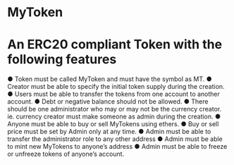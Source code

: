# MyToken

# An ERC20 compliant Token with the following features

● Token must be called MyToken and must have the symbol as MT.
● Creator must be able to specify the initial token supply during the creation.
● Users must be able to transfer the tokens from one account to another account.
● Debt or negative balance should not be allowed.
● There should be one administrator who may or may not be the currency creator. ie. currency creator must make someone as admin during the creation.
● Anyone must be able to buy or sell MyTokens using ethers.
● Buy or sell price must be set by Admin only at any time.
● Admin must be able to transfer the administrator role to any other address
● Admin must be able to mint new MyTokens to anyone’s address
● Admin must be able to freeze or unfreeze tokens of anyone’s account.
